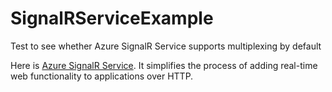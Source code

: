 # SignalRServiceExample
Test to see whether Azure SignalR Service supports multiplexing by default


Here is [Azure SignalR Service](https://azure.microsoft.com/en-us/products/signalr-service). It simplifies the process of adding real-time web functionality to applications over HTTP.


